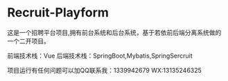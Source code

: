 # Recruit-Playform

这是一个招聘平台项目,拥有前台系统和后台系统，基于若依前后端分离系统做的一个二开项目。

前端技术栈：Vue
后端技术栈：SpringBoot,Mybatis,SpringSercruit

项目运行有任何问题可以加QQ联系我：1339942679 WX:13135246325
